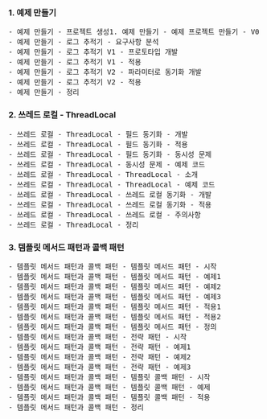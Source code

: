 ### 1. 예제 만들기
<pre>
- 예제 만들기 - 프로젝트 생성1. 예제 만들기 - 예제 프로젝트 만들기 - V0
- 예제 만들기 - 로그 추적기 - 요구사항 분석
- 예제 만들기 - 로그 추적기 V1 - 프로토타입 개발
- 예제 만들기 - 로그 추적기 V1 - 적용
- 예제 만들기 - 로그 추적기 V2 - 파라미터로 동기화 개발
- 예제 만들기 - 로그 추적기 V2 - 적용
- 예제 만들기 - 정리
</pre>

### 2. 쓰레드 로컬 - ThreadLocal
<pre>
- 쓰레드 로컬 - ThreadLocal - 필드 동기화 - 개발
- 쓰레드 로컬 - ThreadLocal - 필드 동기화 - 적용
- 쓰레드 로컬 - ThreadLocal - 필드 동기화 - 동시성 문제
- 쓰레드 로컬 - ThreadLocal - 동시성 문제 - 예제 코드
- 쓰레드 로컬 - ThreadLocal - ThreadLocal - 소개
- 쓰레드 로컬 - ThreadLocal - ThreadLocal - 예제 코드
- 쓰레드 로컬 - ThreadLocal - 쓰레드 로컬 동기화 - 개발
- 쓰레드 로컬 - ThreadLocal - 쓰레드 로컬 동기화 - 적용
- 쓰레드 로컬 - ThreadLocal - 쓰레드 로컬 - 주의사항
- 쓰레드 로컬 - ThreadLocal - 정리
</pre>

### 3. 템플릿 메서드 패턴과 콜백 패턴
<pre>
- 템플릿 메서드 패턴과 콜백 패턴 - 템플릿 메서드 패턴 - 시작
- 템플릿 메서드 패턴과 콜백 패턴 - 템플릿 메서드 패턴 - 예제1
- 템플릿 메서드 패턴과 콜백 패턴 - 템플릿 메서드 패턴 - 예제2
- 템플릿 메서드 패턴과 콜백 패턴 - 템플릿 메서드 패턴 - 예제3
- 템플릿 메서드 패턴과 콜백 패턴 - 템플릿 메서드 패턴 - 적용1
- 템플릿 메서드 패턴과 콜백 패턴 - 템플릿 메서드 패턴 - 적용2
- 템플릿 메서드 패턴과 콜백 패턴 - 템플릿 메서드 패턴 - 정의
- 템플릿 메서드 패턴과 콜백 패턴 - 전략 패턴 - 시작
- 템플릿 메서드 패턴과 콜백 패턴 - 전략 패턴 - 예제1
- 템플릿 메서드 패턴과 콜백 패턴 - 전략 패턴 - 예제2
- 템플릿 메서드 패턴과 콜백 패턴 - 전략 패턴 - 예제3
- 템플릿 메서드 패턴과 콜백 패턴 - 템플릿 콜백 패턴 - 시작
- 템플릿 메서드 패턴과 콜백 패턴 - 템플릿 콜백 패턴 - 예제
- 템플릿 메서드 패턴과 콜백 패턴 - 템플릿 콜백 패턴 - 적용
- 템플릿 메서드 패턴과 콜백 패턴 - 정리
</pre>
